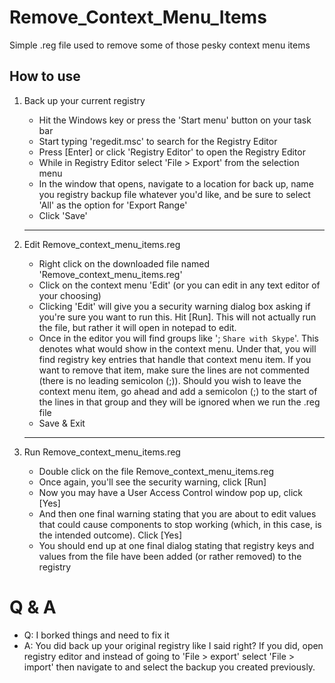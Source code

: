 # Remove_Context_Menu_Items
Simple .reg file used to remove some of those pesky context menu items

## How to use
1. Back up your current registry
    - Hit the Windows key or press the 'Start menu' button on your task bar
    - Start typing 'regedit.msc' to search for the Registry Editor
    - Press [Enter] or click 'Registry Editor' to open the Registry Editor
    - While in Registry Editor select 'File > Export' from the selection menu
    - In the window that opens, navigate to a location for back up, name you registry backup file whatever you'd like, and be sure to select 'All' as the option for 'Export Range'
    - Click 'Save'

    ---

2. Edit Remove_context_menu_items.reg
    - Right click on the downloaded file named 'Remove_context_menu_items.reg'
    - Click on the context menu 'Edit' (or you can edit in any text editor of your choosing)
    - Clicking 'Edit' will give you a security warning dialog box asking if you're sure you want to run this. Hit [Run]. This will not actually run the file, but rather it will open in notepad to edit.
    - Once in the editor you will find groups like '; `Share with Skype`'. This denotes what would show in the context menu. Under that, you will find registry key entries that handle that context menu item. If you want to remove that item, make sure the lines are not commented (there is no leading semicolon (;)). Should you wish to leave the context menu item, go ahead and add a semicolon (;) to the start of the lines in that group and they will be ignored when we run the .reg file
    - Save & Exit
    ---
3. Run Remove_context_menu_items.reg
    - Double click on the file Remove_context_menu_items.reg
    - Once again, you'll see the security warning, click [Run]
    - Now you may have a User Access Control window pop up, click [Yes]
    - And then one final warning stating that you are about to edit values that could cause components to stop working (which, in this case, is the intended outcome). Click [Yes]
    - You should end up at one final dialog stating that registry keys and values from the file have been added (or rather removed) to the registry

# Q & A
- Q:  I borked things and need to fix it
- A: You did back up your original registry like I said right? If you did, open registry editor and instead of going to 'File > export' select 'File > import' then navigate to and select the backup you created previously.